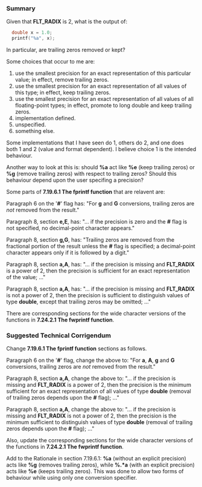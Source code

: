 ### Summary

Given that **FLT\_RADIX** is 2, what is the output of:

```c
  double x = 1.0;
  printf("%a", x);
```

In particular, are trailing zeros removed or kept?

Some choices that occur to me are:

1. use the smallest precision for an exact representation of this particular value; in effect, remove trailing zeros.
2. use the smallest precision for an exact representation of all values of this type; in effect, keep trailing zeros.
3. use the smallest precision for an exact representation of all values of all floating-point types; in effect, promote to long double and keep trailing zeros.
4. implementation defined.
5. unspecified.
6. something else.

Some implementations that I have seen do 1, others do 2, and one does both 1 and
2 (value and format dependent). I believe choice 1 is the intended behaviour.

Another way to look at this is: should **%a** act like **%e** (keep trailing
zeros) or **%g** (remove trailing zeros) with respect to trailing zeros? Should
this behaviour depend upon the user specifing a precision?

Some parts of **7.19.6.1 The fprintf function** that are relavent are:

Paragraph 6 on the '**\#**' flag has: "For **g** and **G** conversions, trailing
zeros are *not* removed from the result."

Paragraph 8, section **e,E**, has: "... if the precision is zero and the **\#**
flag is not specified, no decimal-point character appears."

Paragraph 8, section **g,G**, has: "Trailing zeros are removed from the
fractional portion of the result unless the **\#** flag is specified; a
decimal-point character appears only if it is followed by a digit."

Paragraph 8, section **a,A**, has: "... if the precision is missing and
**FLT\_RADIX** is a power of 2, then the precision is sufficient for an exact
representation of the value; ..."

Paragraph 8, section **a,A**, has: "... if the precision is missing and
**FLT\_RADIX** is not a power of 2, then the precision is sufficient to
distinguish values of type **double**, except that trailing zeros may be
omitted; ..."

There are corresponding sections for the wide character versions of the
functions in **7.24.2.1 The fwprintf function**.

### Suggested Technical Corrigendum

Change **7.19.6.1 The fprintf function** sections as follows.

Paragraph 6 on the '**\#**' flag, change the above to: "For **a**, **A**, **g**
and **G** conversions, trailing zeros are *not* removed from the result."

Paragraph 8, section **a,A**, change the above to: "... if the precision is
missing and **FLT\_RADIX** is a power of 2, then the precision is the minimum
sufficient for an exact representation of all values of type **double** (removal
of trailing zeros depends upon the **\#** flag); ..."

Paragraph 8, section **a,A**, change the above to: "... if the precision is
missing and **FLT\_RADIX** is not a power of 2, then the precision is the
minimum sufficient to distinguish values of type **double** (removal of trailing
zeros depends upon the **\#** flag); ..."

Also, update the corresponding sections for the wide character versions of the
functions in **7.24.2.1 The fwprintf function**.

Add to the Rationale in section 7.19.6.1: **%a** (without an explicit precision)
acts like **%g** (removes trailing zeros), while **%.\*a** (with an explicit
precision) acts like **%e** (keeps trailing zeros). This was done to allow two
forms of behaviour while using only one conversion specifier.

